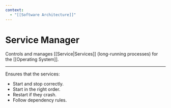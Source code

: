 ```yaml
---
context:
  - "[[Software Architecture]]"
---
```


# Service Manager

Controls and manages [[Service|Services]] (long-running processes) for the [[Operating System]].

---

Ensures that the services:

- Start and stop correctly.
- Start in the right order.
- Restart if they crash.
- Follow dependency rules.
